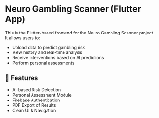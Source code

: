 # Neuro Gambling Scanner (Flutter App)

This is the Flutter-based frontend for the Neuro Gambling Scanner project. It allows users to:
- Upload data to predict gambling risk
- View history and real-time analysis
- Receive interventions based on AI predictions
- Perform personal assessments

## 🔧 Features
- AI-based Risk Detection
- Personal Assessment Module
- Firebase Authentication
- PDF Export of Results
- Clean UI & Navigation


